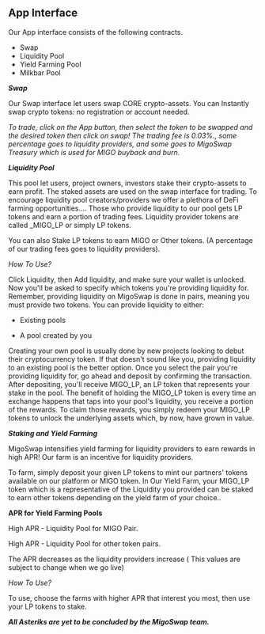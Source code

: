 ## App Interface

Our App interface consists of the following contracts.
- Swap
- Liquidity Pool
- Yield Farming Pool
- Milkbar Pool

***Swap***

Our Swap interface let users swap CORE crypto-assets. You can Instantly swap crypto tokens: no registration or account needed.

_To trade, click on the App button, then select the token to be swapped and the desired token then click on swap!
 The trading fee is 0.03%., some percentage goes to liquidity providers, and some goes to MigoSwap Treasury which is used for MIGO buyback and burn._

***Liquidity Pool***

This pool let users, project owners, investors stake their crypto-assets to earn profit.
The staked assets are used on the swap interface for trading. To encourage liquidity pool creators/providers we offer a plethora of DeFi farming opportunities.... 
Those who provide liquidity to our pool gets LP tokens and earn a portion of trading fees. Liquidity provider tokens are called _MIGO_LP or simply LP tokens.

You can also Stake LP tokens to earn MIGO or Other tokens. (A percentage of our trading fees goes to liquidity providers).

_*How To Use?*_

Click Liquidity, then Add liquidity, and make sure your wallet is unlocked. Now you'll be asked to specify which tokens you're providing liquidity for. Remember, providing liquidity on MigoSwap is done in pairs, meaning you must provide two tokens.
You can provide liquidity to either:

- Existing pools

- A pool created by you

Creating your own pool is usually done by new projects looking to debut their cryptocurrency token. If that doesn't sound like you, providing liquidity to an existing pool is the better option.
Once you select the pair you're providing liquidity for, go ahead and deposit by confirming the transaction. After depositing, you'll receive MIGO_LP, an LP token that represents your stake in the pool.
The benefit of holding the MIGO_LP token is every time an exchange happens that taps into your pool's liquidity, you receive a portion of the rewards.
To claim those rewards, you simply redeem your MIGO_LP tokens to unlock the underlying assets which, by now, have grown in value.

***Staking and Yield Farming***

MigoSwap intensifies yield farming for liquidity providers to earn rewards in high APR! Our farm is an incentive for liquidity providers.

To farm, simply deposit your given LP tokens to mint our partners' tokens available  on our platform or MIGO token.
In Our Yield Farm, your MIGO_LP token which is a representative of the Liquidity you provided can be staked to earn other 
tokens depending on the yield farm of your choice..

**APR for Yield Farming Pools**

High APR - Liquidity Pool for MIGO Pair.

High APR - Liquidity Pool for other token pairs.

The APR decreases as the liquidity providers increase ( This values are subject to change when we go live)

_*How To Use?*_

To use, choose the farms with higher APR that interest you most, then use your LP tokens to stake.


***All Asteriks are yet to be concluded by the MigoSwap team.***
